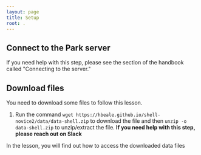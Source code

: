 ```yaml
---
layout: page
title: Setup
root: .
---
```


## Connect to the Park server
If you need help with this step, please see the section of the handbook called "Connecting to the server."

## Download files
You need to download some files to follow this lesson.

1. Run the command `wget https://hbeale.github.io/shell-novice2/data/data-shell.zip` to download the file and then `unzip -o data-shell.zip` to unzip/extract the file. 
   **If you need help with this step, please reach out on Slack**

In the lesson, you will find out how to access the downloaded data files


